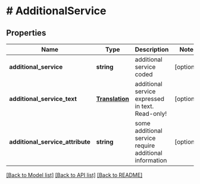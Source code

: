 # # AdditionalService

## Properties

Name | Type | Description | Notes
------------ | ------------- | ------------- | -------------
**additional_service** | **string** | additional service coded | [optional]
**additional_service_text** | [**Translation**](Translation.md) | additional service expressed in text. Read-only! | [optional]
**additional_service_attribute** | **string** | some additional service require additional information | [optional]

[[Back to Model list]](../../README.md#models) [[Back to API list]](../../README.md#endpoints) [[Back to README]](../../README.md)
